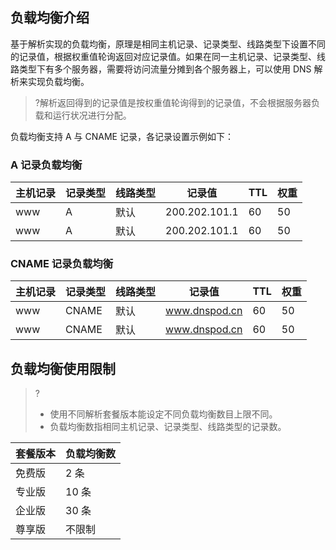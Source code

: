 
## 负载均衡介绍

基于解析实现的负载均衡，原理是相同主机记录、记录类型、线路类型下设置不同的记录值，根据权重值轮询返回对应记录值。如果在同一主机记录、记录类型、线路类型下有多个服务器，需要将访问流量分摊到各个服务器上，可以使用 DNS 解析来实现负载均衡。

>?解析返回得到的记录值是按权重值轮询得到的记录值，不会根据服务器负载和运行状况进行分配。

负载均衡支持 A  与 CNAME 记录，各记录设置示例如下：

###  A 记录负载均衡

| 主机记录 | 记录类型 | 线路类型 | 记录值	|TTL |权重 |
|---------|---------|---------|---------|---------|---------|
| www | A | 默认 | 200.202.101.1 | 60 |50|
| www | A | 默认 | 200.202.101.1 | 60 |50|


###   CNAME 记录负载均衡

| 主机记录 | 记录类型 | 线路类型 | 记录值	|TTL |权重 |
|---------|---------|---------|---------|---------|---------|
| www | CNAME | 默认 | www.dnspod.cn | 60 |50|
| www | CNAME | 默认 | www.dnspod.cn | 60 |50|


##  负载均衡使用限制

>? 
>- 使用不同解析套餐版本能设定不同负载均衡数目上限不同。
>- 负载均衡数指相同主机记录、记录类型、线路类型的记录数。


| 套餐版本 |  负载均衡数 | 
|---------|---------|
| 免费版 | 2 条 | 
| 专业版 | 10 条 | 
| 企业版 | 30 条| 
| 尊享版 | 不限制 | 




